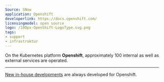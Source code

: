 ```yaml
---
Source: SNow
application: Openshift
developerlink: https://docs.openshift.com/
licensingmodel: open source
logo: /100px-OpenShift-LogoType.svg.png
tags:
- support
- infrastruktur
---
```

On the Kubernetes platform __Openshift__, approximately 100 internal as well as external services are operated.


---

[New in-house developments](../publish) are always developed for Openshift.


